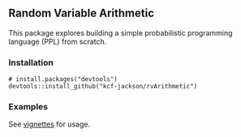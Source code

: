 ## Random Variable Arithmetic

This package explores building a simple probabilistic programming language (PPL) from scratch.

### Installation
```
# install.packages("devtools")
devtools::install_github("kcf-jackson/rvArithmetic")
```

### Examples

See [vignettes](https://github.com/kcf-jackson/rvArithmetic/tree/master/vignettes) for usage.
